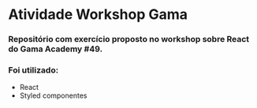 # Atividade Workshop Gama

### Repositório com exercício proposto no workshop sobre React do Gama Academy #49.

### Foi utilizado:

- React
- Styled componentes
